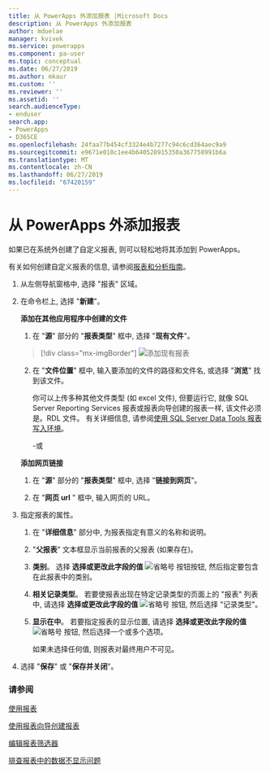 ```yaml
---
title: 从 PowerApps 外添加报表 |Microsoft Docs
description: 从 PowerApps 外添加报表
author: mduelae
manager: kvivek
ms.service: powerapps
ms.component: pa-user
ms.topic: conceptual
ms.date: 06/27/2019
ms.author: mkaur
ms.custom: ''
ms.reviewer: ''
ms.assetid: ''
search.audienceType:
- enduser
search.app:
- PowerApps
- D365CE
ms.openlocfilehash: 24faa77b454cf3324e4b7277c94c6cd364aec9a9
ms.sourcegitcommit: e9671e018c1ee4b640528915350a367758991b6a
ms.translationtype: MT
ms.contentlocale: zh-CN
ms.lasthandoff: 06/27/2019
ms.locfileid: "67420159"
---
```

# <a name="add-a-report-from-outside-powerapps"></a>从 PowerApps 外添加报表

如果已在系统外创建了自定义报表, 则可以轻松地将其添加到 PowerApps。

有关如何创建自定义报表的信息, 请参阅[报表和分析指南](https://docs.microsoft.com/en-us/dynamics365/customer-engagement/analytics/get-started-writing-reports)。

1. 从左侧导航窗格中, 选择 "报表" 区域。 
2. 在命令栏上, 选择 "**新建**"。
  
   **添加在其他应用程序中创建的文件**  
  
   1. 在 "**源**" 部分的 "**报表类型**" 框中, 选择 "**现有文件**"。  
   
     > [!div class="mx-imgBorder"]
     > ![添加现有报表](media/add_existing_report.png "添加现有报表")
  
   2. 在 "**文件位置**" 框中, 输入要添加的文件的路径和文件名, 或选择 "**浏览**" 找到该文件。 
   
      你可以上传多种其他文件类型 (如 excel 文件), 但要运行它, 就像 SQL Server Reporting Services 报表或报表向导创建的报表一样, 该文件必须是。RDL 文件。 有关详细信息, 请参阅[使用 SQL Server Data Tools 报表写入环境](https://docs.microsoft.com/en-us/dynamics365/customer-engagement/analytics/report-writing-environment-using-sql-server-data-tools)。
  
      -或  
  
   **添加网页链接**  
  
   1.  在 "**源**" 部分的 "**报表类型**" 框中, 选择 "**链接到网页**"。  
  
   2.  在 "**网页 url** " 框中, 输入网页的 URL。  
  
3. 指定报表的属性。
  
   1.  在 "**详细信息**" 部分中, 为报表指定有意义的名称和说明。  
  
   2.  "**父报表**" 文本框显示当前报表的父报表 (如果存在)。  
  
   3. **类别**。 选择 **选择或更改此字段的值** ![省略号](media/ellipsis-button.png "省略号") 按钮按钮, 然后指定要包含在此报表中的类别。  
  
   4. **相关记录类型**。 若要使报表出现在特定记录类型的页面上的 "报表" 列表中, 请选择 **选择或更改此字段的值** ![省略号](media/ellipsis-button.png "省略号") 按钮, 然后选择 "记录类型"。  
  
   5. **显示在中**。 若要指定报表的显示位置, 请选择 **选择或更改此字段的值** ![省略号](media/ellipsis-button.png "省略号") 按钮, 然后选择一个或多个选项。  
  
        如果未选择任何值, 则报表对最终用户不可见。  
  
4. 选择 "**保存**" 或 "**保存并关闭**"。  




### <a name="see-also"></a>请参阅
[使用报表](work-with-reports.md) 

[使用报表向导创建报表](create-report-with-wizard.md)

[编辑报表筛选器](edit-report-filter.md)

[排查报表中的数据不显示问题](troubleshoot-reports.md)
